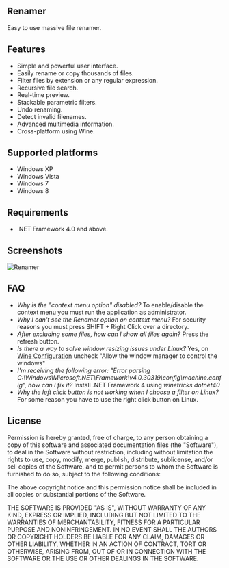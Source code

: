 Renamer
-------
Easy to use massive file renamer.

Features
--------
* Simple and powerful user interface.
* Easily rename or copy thousands of files.
* Filter files by extension or any regular expression.
* Recursive file search.
* Real-time preview.
* Stackable parametric filters.
* Undo renaming.
* Detect invalid filenames.
* Advanced multimedia information.
* Cross-platform using Wine.

Supported platforms
-------------------
* Windows XP
* Windows Vista
* Windows 7
* Windows 8

Requirements
------------
* .NET Framework 4.0 and above.

Screenshots
-----------
![Renamer](http://i.imgur.com/qKPr3nl.png)

FAQ
---
* *Why is the "context menu option" disabled?* To enable/disable the context menu you must run the application as administrator.
* *Why I can't see the Renamer option on context menu?* For security reasons you must press SHIFT + Right Click over a directory.
* *After excluding some files, how can I show all files again?* Press the refresh button.
* *Is there a way to solve window resizing issues under Linux?* Yes, on [Wine Configuration](http://i.imgur.com/MDPOlEX.jpg) uncheck "Allow the window manager to control the windows"
* *I'm receiving the following error: "Error parsing C:\Windows\Microsoft.NET\Framework\v4.0.30319\config\machine.config", how can I fix it?* Install .NET Framework 4 using *winetricks dotnet40*
* *Why the left click button is not working when I choose a filter on Linux?* For some reason you have to use the right click button on Linux.

License
-------
Permission is hereby granted, free of charge, to any person obtaining a copy of this software and associated documentation files (the "Software"), to deal in the Software without restriction, including without limitation the rights to use, copy, modify, merge, publish, distribute, sublicense, and/or sell copies of the Software, and to permit persons to whom the Software is furnished to do so, subject to the following conditions:

The above copyright notice and this permission notice shall be included in all copies or substantial portions of the Software.

THE SOFTWARE IS PROVIDED "AS IS", WITHOUT WARRANTY OF ANY KIND, EXPRESS OR IMPLIED, INCLUDING BUT NOT LIMITED TO THE WARRANTIES OF MERCHANTABILITY, FITNESS FOR A PARTICULAR PURPOSE AND NONINFRINGEMENT. IN NO EVENT SHALL THE AUTHORS OR COPYRIGHT HOLDERS BE LIABLE FOR ANY CLAIM, DAMAGES OR OTHER LIABILITY, WHETHER IN AN ACTION OF CONTRACT, TORT OR OTHERWISE, ARISING FROM, OUT OF OR IN CONNECTION WITH THE SOFTWARE OR THE USE OR OTHER DEALINGS IN THE SOFTWARE.
